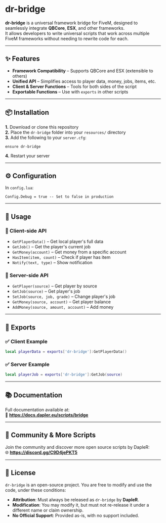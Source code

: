 # dr-bridge

**dr-bridge** is a universal framework bridge for FiveM, designed to seamlessly integrate **QBCore**, **ESX**, and other frameworks.  
It allows developers to write universal scripts that work across multiple FiveM frameworks without needing to rewrite code for each.

---

## ✨ Features

- **Framework Compatibility** – Supports QBCore and ESX (extensible to others)  
- **Unified API** – Simplifies access to player data, money, jobs, items, etc.  
- **Client & Server Functions** – Tools for both sides of the script  
- **Exportable Functions** – Use with `exports` in other scripts

---

## 📦 Installation

**1.** Download or clone this repository  
**2.** Place the `dr-bridge` folder into your `resources/` directory  
**3.** Add the following to your `server.cfg`:

```
ensure dr-bridge
```

**4.** Restart your server

---

## ⚙️ Configuration

In `config.lua`:

```
Config.Debug = true -- Set to false in production
```

---

## 🧰 Usage

### 🔹 Client-side API

- `GetPlayerData()` – Get local player's full data  
- `GetJob()` – Get the player's current job  
- `GetMoney(account)` – Get money from a specific account  
- `HasItem(item, count)` – Check if player has item  
- `Notify(text, type)` – Show notification

### 🔸 Server-side API

- `GetPlayer(source)` – Get player by source  
- `GetJob(source)` – Get player's job  
- `SetJob(source, job, grade)` – Change player's job  
- `GetMoney(source, account)` – Get player balance  
- `AddMoney(source, amount, account)` – Add money

---

## 🔁 Exports

### ✅ Client Example

```lua
local playerData = exports['dr-bridge']:GetPlayerData()
```

### ✅ Server Example

```lua
local playerJob = exports['dr-bridge']:GetJob(source)
```

---

## 📚 Documentation

Full documentation available at:  
🗾 **https://docs.dapler.eu/scripts/bridge**

---

## 💬 Community & More Scripts

Join the community and discover more open source scripts by DapleR:  
🌐 **https://discord.gg/C9D4jePKT5**

---

## 📜 License

`dr-bridge` is an open-source project. You are free to modify and use the code, under these conditions:

- **Attribution**: Must always be released as `dr-bridge` by **DapleR**.  
- **Modification**: You may modify it, but must not re-release it under a different name or claim ownership.  
- **No Official Support**: Provided as-is, with no support included.
